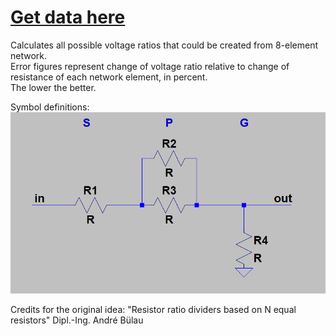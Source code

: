 # [Get data here](ratios.txt)

Calculates all possible voltage ratios that could be created from 8-element network.  
Error figures represent change of voltage ratio relative to change of resistance of each network element, in percent.  
The lower the better.

Symbol definitions:  
![Symbols definitions](symbols.png?raw=true "Symbol definitions")

Credits for the original idea: "Resistor ratio dividers based on N equal resistors" Dipl.-Ing. André Bülau
